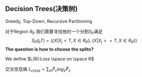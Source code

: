 ## Decision Trees(决策树)
 Greedy, Top-Down, Recursive Partitioning

对于Region $R_P$ 我们需要寻找他的一个分割$S_P$满足
$$
S_P(j_iT)=(\{ X|X_j<T,X\in R_P\},\{X|X_j>=T,X\in R_P \})
$$
**The question is how to choose the splits?**

We define $L(R):Loss \space on \space R$

交叉信息熵
$L_{cross}=\sum_m\hat{P}_clog_2{\hat{P}_c}$
